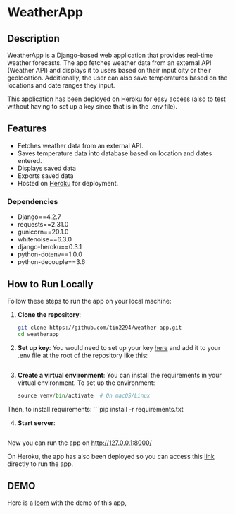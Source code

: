 # WeatherApp

## Description

WeatherApp is a Django-based web application that provides real-time weather forecasts. The app fetches weather data from an external API (Weather API) and displays it to users based on their input city or their geolocation. Additionally, the user can also save temperatures based on the locations and date ranges they input.

This application has been deployed on Heroku for easy access (also to test without having to set up a key since that is in the .env file).

## Features

- Fetches weather data from an external API.
- Saves temperature data into database based on location and dates entered.
- Displays saved data
- Exports saved data
- Hosted on [Heroku](https://weathera-1c4f4371d9af.herokuapp.com/) for deployment.

### Dependencies

- Django==4.2.7
- requests==2.31.0
- gunicorn==20.1.0
- whitenoise==6.3.0
- django-heroku==0.3.1
- python-dotenv==1.0.0
- python-decouple==3.6

## How to Run Locally

Follow these steps to run the app on your local machine:

1. **Clone the repository**:
   ```bash
   git clone https://github.com/tin2294/weather-app.git
   cd weatherapp

2. **Set up key**:
You would need to set up your key [here](https://www.weatherapi.com/) and add it to your .env file at the root of the repository like this:
    ```WEATHER_API_KEY=your_api_key

3. **Create a virtual environment**:
You can install the requirements in your virtual environment. To set up the environment:
    ```python -m venv venv
    source venv/bin/activate  # On macOS/Linux

Then, to install requirements:
    ```pip install -r requirements.txt

4. **Start server**:
    ```python manage.py runserver
Now you can run the app on http://127.0.0.1:8000/


On Heroku, the app has also been deployed so you can access this [link](https://weathera-1c4f4371d9af.herokuapp.com/) directly to run the app.


## DEMO

Here is a [loom](https://www.loom.com/share/9e3428158a0f463385abe6e1dc67407f?sid=20b3f8c4-72ad-4877-b7a2-2023e9658c69) with the demo of this app,